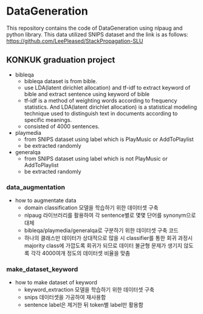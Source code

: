 # DataGeneration

This repository contains the code of DataGeneration using nlpaug and python library.
This data utilized SNIPS dataset and the link is as follows:
https://github.com/LeePleased/StackPropagation-SLU

## KONKUK graduation project
- bibleqa
  - bibleqa dataset is from bible.
  - use LDA(latent dirichlet allocation) and tf-idf to extract keyword of bible and extract sentence using keyword of bible
  - tf-idf is a method of weighting words according to frequency statistics. And LDA(latent dirichlet allocation) is a statistical modeling technique used to distinguish text in documents according to specific meanings.
  - consisted of 4000 sentences.
- playmedia
  - from SNIPS dataset using label which is PlayMusic or AddToPlaylist
  - be extracted randomly
- generalqa
  - from SNIPS dataset using label which is not PlayMusic or AddToPlaylist
  - be extracted randomly

### data_augmentation
- how to augmentate data
  * domain classification 모델을 학습하기 위한 데이터셋 구축
  * nlpaug 라이브러리를 활용하여 각 sentence별로 몇몇 단어를 synonym으로 대체
  * bibleqa/playmedia/generalqa로 구분하기 위한 데이터셋 구축 코드
  * 하나의 클래스만 데이터가 상대적으로 많을 시 classifier를 통한 회귀 과정시 majority class에 가깝도록 회귀가 되므로 데이터 불균형 문제가 생기지 않도록 각각 4000여개 정도의 데이터셋 비율을 맞춤

### make_dataset_keyword
- how to make dataset of keyword
  * keyword_extraction 모델을 학습하기 위한 데이터셋 구축
  * snips 데이터셋을 가공하여 재사용함
  * sentence label은 제거한 뒤 token별 label만 활용함
